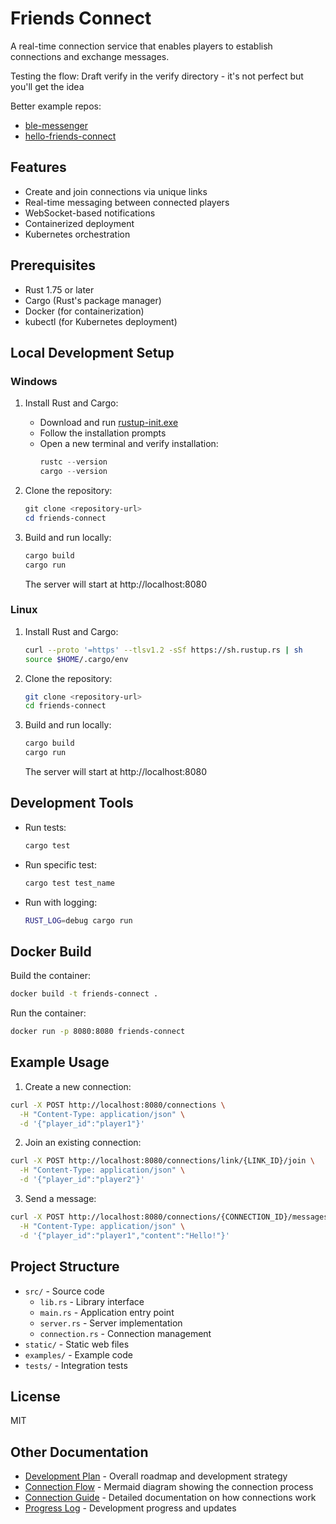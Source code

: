 # Friends Connect

A real-time connection service that enables players to establish connections and exchange messages.

Testing the flow:  Draft verify in the verify directory - it's not perfect but you'll get the idea

Better example repos:
- [ble-messenger](https://github.com/randallard/ble-messenger)
- [hello-friends-connect](https://github.com/randallard/hello-friends-connect)

## Features

- Create and join connections via unique links
- Real-time messaging between connected players
- WebSocket-based notifications
- Containerized deployment
- Kubernetes orchestration

## Prerequisites

- Rust 1.75 or later
- Cargo (Rust's package manager)
- Docker (for containerization)
- kubectl (for Kubernetes deployment)

## Local Development Setup

### Windows

1. Install Rust and Cargo:
   - Download and run [rustup-init.exe](https://rustup.rs/)
   - Follow the installation prompts
   - Open a new terminal and verify installation:
     ```powershell
     rustc --version
     cargo --version
     ```

2. Clone the repository:
   ```powershell
   git clone <repository-url>
   cd friends-connect
   ```

3. Build and run locally:
   ```powershell
   cargo build
   cargo run
   ```

   The server will start at http://localhost:8080

### Linux

1. Install Rust and Cargo:
   ```bash
   curl --proto '=https' --tlsv1.2 -sSf https://sh.rustup.rs | sh
   source $HOME/.cargo/env
   ```

2. Clone the repository:
   ```bash
   git clone <repository-url>
   cd friends-connect
   ```

3. Build and run locally:
   ```bash
   cargo build
   cargo run
   ```

   The server will start at http://localhost:8080

## Development Tools

- Run tests:
  ```bash
  cargo test
  ```

- Run specific test:
  ```bash
  cargo test test_name
  ```

- Run with logging:
  ```bash
  RUST_LOG=debug cargo run
  ```

## Docker Build

Build the container:
```bash
docker build -t friends-connect .
```

Run the container:
```bash
docker run -p 8080:8080 friends-connect
```

## Example Usage

1. Create a new connection:
```bash
curl -X POST http://localhost:8080/connections \
  -H "Content-Type: application/json" \
  -d '{"player_id":"player1"}'
```

2. Join an existing connection:
```bash
curl -X POST http://localhost:8080/connections/link/{LINK_ID}/join \
  -H "Content-Type: application/json" \
  -d '{"player_id":"player2"}'
```

3. Send a message:
```bash
curl -X POST http://localhost:8080/connections/{CONNECTION_ID}/messages \
  -H "Content-Type: application/json" \
  -d '{"player_id":"player1","content":"Hello!"}'
```

## Project Structure

- `src/` - Source code
  - `lib.rs` - Library interface
  - `main.rs` - Application entry point
  - `server.rs` - Server implementation
  - `connection.rs` - Connection management
- `static/` - Static web files
- `examples/` - Example code
- `tests/` - Integration tests

## License

MIT

## Other Documentation

- [Development Plan](docs/development-plan.md) - Overall roadmap and development strategy
- [Connection Flow](docs/connecting-people-flow.mermaid) - Mermaid diagram showing the connection process 
- [Connection Guide](docs/connecting-to-people.md) - Detailed documentation on how connections work
- [Progress Log](docs/progress.md) - Development progress and updates